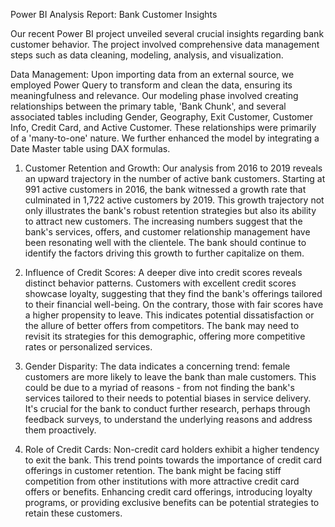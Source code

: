 Power BI Analysis Report: Bank Customer Insights

Our recent Power BI project unveiled several crucial insights regarding bank customer behavior. The project involved comprehensive data management steps such as data cleaning, modeling, analysis, and visualization.


Data Management:
Upon importing data from an external source, we employed Power Query to transform and clean the data, ensuring its meaningfulness and relevance. Our modeling phase involved creating relationships between the primary table, 'Bank Chunk', and several associated tables including Gender, Geography, Exit Customer, Customer Info, Credit Card, and Active Customer. These relationships were primarily of a 'many-to-one' nature. We further enhanced the model by integrating a Date Master table using DAX formulas.



1. Customer Retention and Growth:
Our analysis from 2016 to 2019 reveals an upward trajectory in the number of active bank customers. Starting at 991 active customers in 2016, the bank witnessed a growth rate that culminated in 1,722 active customers by 2019. This growth trajectory not only illustrates the bank's robust retention strategies but also its ability to attract new customers. The increasing numbers suggest that the bank's services, offers, and customer relationship management have been resonating well with the clientele. The bank should continue to identify the factors driving this growth to further capitalize on them.

2. Influence of Credit Scores:
A deeper dive into credit scores reveals distinct behavior patterns. Customers with excellent credit scores showcase loyalty, suggesting that they find the bank's offerings tailored to their financial well-being. On the contrary, those with fair scores have a higher propensity to leave. This indicates potential dissatisfaction or the allure of better offers from competitors. The bank may need to revisit its strategies for this demographic, offering more competitive rates or personalized services.

3. Gender Disparity:
The data indicates a concerning trend: female customers are more likely to leave the bank than male customers. This could be due to a myriad of reasons - from not finding the bank's services tailored to their needs to potential biases in service delivery. It's crucial for the bank to conduct further research, perhaps through feedback surveys, to understand the underlying reasons and address them proactively.

4. Role of Credit Cards:
Non-credit card holders exhibit a higher tendency to exit the bank. This trend points towards the importance of credit card offerings in customer retention. The bank might be facing stiff competition from other institutions with more attractive credit card offers or benefits. Enhancing credit card offerings, introducing loyalty programs, or providing exclusive benefits can be potential strategies to retain these customers.

